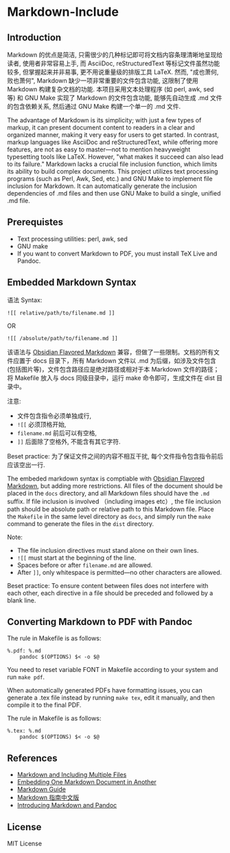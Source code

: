 # Markdown-Include

## Introduction

Markdown 的优点是简洁, 只需很少的几种标记即可将文档内容条理清晰地呈现给读者, 使用者非常容易上手, 而 AsciiDoc, reStructuredText 等标记文件虽然功能较多, 但掌握起来并非易事, 更不用说重量级的排版工具 LaTeX. 然而, "成也萧何, 败也萧何", Markdown 缺少一项非常重要的文件包含功能, 这限制了使用 Markdown 构建复杂文档的功能. 本项目采用文本处理程序 (如 perl, awk, sed 等) 和 GNU Make 实现了 Markdown 的文件包含功能, 能够先自动生成 .md 文件的包含依赖关系, 然后通过 GNU Make 构建一个单一的 .md 文件.

The advantage of Markdown is its simplicity; with just a few types of markup, it can present document content to readers in a clear and organized manner, making it very easy for users to get started. In contrast, markup languages like AsciiDoc and reStructuredText, while offering more features, are not as easy to master—not to mention heavyweight typesetting tools like LaTeX. However, "what makes it succeed can also lead to its failure." Markdown lacks a crucial file inclusion function, which limits its ability to build complex documents. This project utilizes text processing programs (such as Perl, Awk, Sed, etc.) and GNU Make to implement file inclusion for Markdown. It can automatically generate the inclusion dependencies of .md files and then use GNU Make to build a single, unified .md file.

## Prerequistes

- Text processing utilities: perl, awk, sed
- GNU make
- If you want to convert Markdown to PDF, you must install TeX Live and Pandoc.

## Embedded Markdown Syntax

语法 Syntax:

```
![[ relative/path/to/filename.md ]]
```

OR

```
![[ /absolute/path/to/filename.md ]]
```

该语法与 [Obsidian Flavored Markdown](https://help.obsidian.md/obsidian-flavored-markdown) 兼容，但做了一些限制。文档的所有文件应置于 docs 目录下，所有 Markdown 文件以 .md 为后缀，如涉及文件包含 (包括图片等)，文件包含路径应是绝对路径或相对于本 Markdown 文件的路径； 将 Makefile 放入与 docs 同级目录中，运行 make 命令即可，生成文件在 dist 目录中。

注意:

- 文件包含指令必须单独成行,
- `![[` 必须顶格开始,
- `filename.md` 前后可以有空格,
- `]]` 后面除了空格外, 不能含有其它字符.

Beset practice: 为了保证文件之间的内容不相互干扰, 每个文件指令包含指令前后应该空出一行.

The embeded markdown syntax is comptiable with [Obsidian Flavored Markdown](https://help.obsidian.md/obsidian-flavored-markdown), but adding more restrictions. All files of the document should be placed in the `docs` directory, and all Markdown files should have the `.md` suffix. If file inclusion is involved （including images etc）, the file inclusion path should be absolute path or relative path to this Markdown file. Place the `Makefile` in the same level directory as `docs`, and simply run the `make` command to generate the files in the `dist` directory.

Note:

- The file inclusion directives must stand alone on their own lines.
- `![[` must start at the beginning of the line.
- Spaces before or after `filename.md` are allowed.
- After `]]`, only whitespace is permitted—no other characters are allowed.

Beset practice: To ensure content between files does not interfere with each other, each directive in a file should be preceded and followed by a blank line.

## Converting Markdown to PDF with Pandoc

The rule in Makefile is as follows:

```
%.pdf: %.md
	pandoc $(OPTIONS) $< -o $@
```

You need to reset variable FONT in Makefile according to your system and run `make pdf`.

When automatically generated PDFs have formatting issues, you can generate a .tex file instead by running `make tex`, edit it manually, and then compile it to the final PDF.

The rule in Makefile is as follows:

```
%.tex: %.md
	pandoc $(OPTIONS) $< -o $@
```

## References

- [Markdown and Including Multiple Files](https://stackoverflow.com/questions/4779582/markdown-and-including-multiple-files)
- [Embedding One Markdown Document in Another](https://stackoverflow.com/questions/18438907/embedding-one-markdown-document-in-another)
- [Markdown Guide](https://www.markdownguide.org/)
- [Markdown 指南中文版](https://www.markdown.xyz/)
- [Introducing Markdown and Pandoc](https://github.com/Apress/introducing-markdown-and-pandoc)

## License

MIT License
